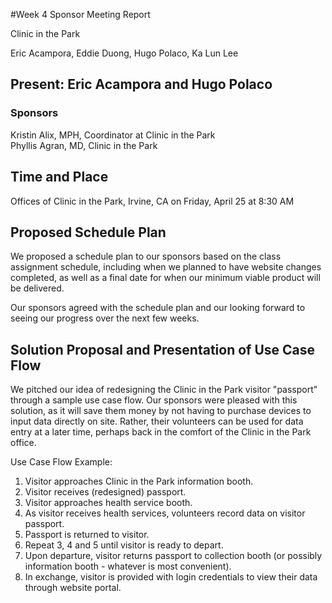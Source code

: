 #Week 4 Sponsor Meeting Report

Clinic in the Park

Eric Acampora, Eddie Duong, Hugo Polaco, Ka Lun Lee

## Present: Eric Acampora and Hugo Polaco

### Sponsors

Kristin Alix, MPH, Coordinator at Clinic in the Park   
Phyllis Agran, MD, Clinic in the Park

## Time and Place

Offices of Clinic in the Park, Irvine, CA on Friday, April 25 at 8:30 AM

## Proposed Schedule Plan

We proposed a schedule plan to our sponsors based on the class assignment schedule, including when we planned to have website changes completed, as well as a final date for when our minimum viable product will be delivered.

Our sponsors agreed with the schedule plan and our looking forward to seeing our progress over the next few weeks.

## Solution Proposal and Presentation of Use Case Flow

We pitched our idea of redesigning the Clinic in the Park visitor "passport" through a sample use case flow. Our sponsors were pleased with this solution, as it will save them money by not having to purchase devices to input data directly on site. Rather, their volunteers can be used for data entry at a later time, perhaps back in the comfort of the Clinic in the Park office.

Use Case Flow Example:

1. Visitor approaches Clinic in the Park information booth.
2. Visitor receives (redesigned) passport.
3. Visitor approaches health service booth.
4. As visitor receives health services, volunteers record data on visitor passport.
5. Passport is returned to visitor.
6. Repeat 3, 4 and 5 until visitor is ready to depart.
7. Upon departure, visitor returns passport to collection booth (or possibly information booth - whatever is most convenient).
8. In exchange, visitor is provided with login credentials to view their data through website portal.
